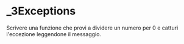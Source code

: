 # _3Exceptions
Scrivere una funzione che provi a dividere un numero per 0 e catturi l'eccezione leggendone il messaggio.
